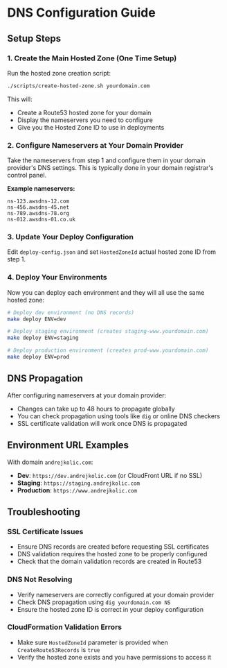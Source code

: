 # DNS Configuration Guide

## Setup Steps

### 1. Create the Main Hosted Zone (One Time Setup)

Run the hosted zone creation script:

```bash
./scripts/create-hosted-zone.sh yourdomain.com
```

This will:
- Create a Route53 hosted zone for your domain
- Display the nameservers you need to configure
- Give you the Hosted Zone ID to use in deployments

### 2. Configure Nameservers at Your Domain Provider

Take the nameservers from step 1 and configure them in your domain provider's DNS settings. This is typically done in your domain registrar's control panel.

**Example nameservers:**
```
ns-123.awsdns-12.com
ns-456.awsdns-45.net
ns-789.awsdns-78.org
ns-012.awsdns-01.co.uk
```

### 3. Update Your Deploy Configuration

Edit `deploy-config.json` and set `HostedZoneId` actual hosted zone ID from step 1.

### 4. Deploy Your Environments

Now you can deploy each environment and they will all use the same hosted zone:

```bash
# Deploy dev environment (no DNS records)
make deploy ENV=dev

# Deploy staging environment (creates staging-www.yourdomain.com)
make deploy ENV=staging

# Deploy production environment (creates prod-www.yourdomain.com)
make deploy ENV=prod
```

## DNS Propagation

After configuring nameservers at your domain provider:
- Changes can take up to 48 hours to propagate globally
- You can check propagation using tools like `dig` or online DNS checkers
- SSL certificate validation will work once DNS is propagated

## Environment URL Examples

With domain `andrejkolic.com`:

- **Dev**: `https://dev.andrejkolic.com` (or CloudFront URL if no SSL)
- **Staging**: `https://staging.andrejkolic.com`
- **Production**: `https://www.andrejkolic.com`

## Troubleshooting

### SSL Certificate Issues
- Ensure DNS records are created before requesting SSL certificates
- DNS validation requires the hosted zone to be properly configured
- Check that the domain validation records are created in Route53

### DNS Not Resolving
- Verify nameservers are correctly configured at your domain provider
- Check DNS propagation using `dig yourdomain.com NS`
- Ensure the hosted zone ID is correct in your deploy configuration

### CloudFormation Validation Errors
- Make sure `HostedZoneId` parameter is provided when `CreateRoute53Records` is `true`
- Verify the hosted zone exists and you have permissions to access it
